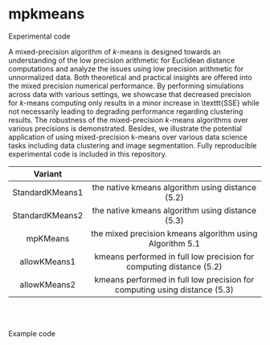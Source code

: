 # mpkmeans
Experimental code


A mixed-precision algorithm of $k$-means is designed towards an understanding of the low precision arithmetic for Euclidean distance computations and analyze the issues using low precision arithmetic for unnormalized data. Both theoretical and practical insights are offered into the mixed precision numerical performance. By performing simulations across data with various settings, we showcase that decreased precision for $k$-means computing only results in a minor increase in \texttt{SSE} while not necessarily leading to degrading performance regarding clustering results. The robustness of the mixed-precision $k$-means algorithms over various precisions is demonstrated. Besides, we illustrate the potential application of using mixed-precision k-means over various data science tasks including data clustering and image segmentation. Fully reproducible experimental code is included in this repository.

| Variant |   |
| :---:   | :---: |
| StandardKMeans1  | the native kmeans algorithm using distance (5.2) |
| StandardKMeans2 | the native kmeans algorithm using distance (5.3)   | 
| mpKMeans | the mixed precision kmeans algorithm using Algorithm 5.1| 
| allowKMeans1 | kmeans performed in full low precision for computing distance (5.2)|
| allowKMeans2 | kmeans performed in full low precision for computing using distance (5.3)|

<br />
<br />

Example code
```Python

```
